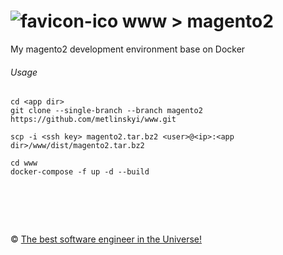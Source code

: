![favicon-ico] www > magento2
=======

My magento2 development environment base on Docker

###### Usage

```
cd <app dir>
git clone --single-branch --branch magento2 https://github.com/metlinskyi/www.git
```

```
scp -i <ssh key> magento2.tar.bz2 <user>@<ip>:<app dir>/www/dist/magento2.tar.bz2
```

```
cd www
docker-compose -f up -d --build
```

&nbsp;
============
&copy; [The best software engineer in the Universe!](http://www.metlinskyi.com/)

[favicon-ico]: https://raw.github.com/metlinskyi/www/magento2/favicon.png